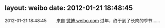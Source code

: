 layout: weibo
date: 2012-01-21 18:48:45
---
2012-01-21 18:48:45  &nbsp;&nbsp;&nbsp;&nbsp;&nbsp;&nbsp; 来自 <a href="http://weibo.com/" rel="nofollow">微博 weibo.com</a>
过年，终于到了长肉的季节…… ​​​
